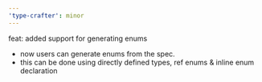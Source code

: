 ```yaml
---
'type-crafter': minor
---
```


feat: added support for generating enums

- now users can generate enums from the spec.
- this can be done using directly defined types, ref enums & inline enum declaration

